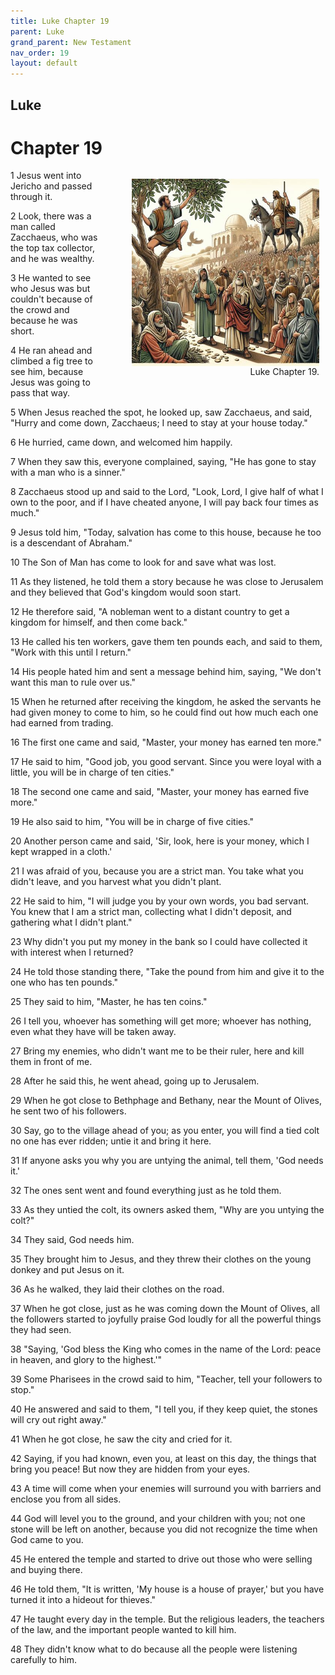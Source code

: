 ```yaml
---
title: Luke Chapter 19
parent: Luke
grand_parent: New Testament
nav_order: 19
layout: default
---
```


## Luke

# Chapter 19

<figure style="float: right; margin-right: 10px;">
    <img src="/assets/Image/Luke/500/19.jpg" alt="Luke Chapter 19" style="width: 300px; height: 300px; float: right;padding-left: 10px;"/>
    <figcaption style="clear: both;text-align: right;">Luke Chapter 19.</figcaption>
</figure>
1 Jesus went into Jericho and passed through it.

2 Look, there was a man called Zacchaeus, who was the top tax collector, and he was wealthy.

3 He wanted to see who Jesus was but couldn't because of the crowd and because he was short.

4 He ran ahead and climbed a fig tree to see him, because Jesus was going to pass that way.

5 When Jesus reached the spot, he looked up, saw Zacchaeus, and said, "Hurry and come down, Zacchaeus; I need to stay at your house today."

6 He hurried, came down, and welcomed him happily.

7 When they saw this, everyone complained, saying, "He has gone to stay with a man who is a sinner."

8 Zacchaeus stood up and said to the Lord, "Look, Lord, I give half of what I own to the poor, and if I have cheated anyone, I will pay back four times as much."

9 Jesus told him, "Today, salvation has come to this house, because he too is a descendant of Abraham."

10 The Son of Man has come to look for and save what was lost.

11 As they listened, he told them a story because he was close to Jerusalem and they believed that God's kingdom would soon start.

12 He therefore said, "A nobleman went to a distant country to get a kingdom for himself, and then come back."

13 He called his ten workers, gave them ten pounds each, and said to them, "Work with this until I return."

14 His people hated him and sent a message behind him, saying, "We don't want this man to rule over us."

15 When he returned after receiving the kingdom, he asked the servants he had given money to come to him, so he could find out how much each one had earned from trading.

16 The first one came and said, "Master, your money has earned ten more."

17 He said to him, "Good job, you good servant. Since you were loyal with a little, you will be in charge of ten cities."

18 The second one came and said, "Master, your money has earned five more."

19 He also said to him, "You will be in charge of five cities."

20 Another person came and said, 'Sir, look, here is your money, which I kept wrapped in a cloth.'

21 I was afraid of you, because you are a strict man. You take what you didn't leave, and you harvest what you didn't plant.

22 He said to him, "I will judge you by your own words, you bad servant. You knew that I am a strict man, collecting what I didn't deposit, and gathering what I didn't plant."

23 Why didn't you put my money in the bank so I could have collected it with interest when I returned?

24 He told those standing there, "Take the pound from him and give it to the one who has ten pounds."

25 They said to him, "Master, he has ten coins."

26 I tell you, whoever has something will get more; whoever has nothing, even what they have will be taken away.

27 Bring my enemies, who didn't want me to be their ruler, here and kill them in front of me.

28 After he said this, he went ahead, going up to Jerusalem.

29 When he got close to Bethphage and Bethany, near the Mount of Olives, he sent two of his followers.

30 Say, go to the village ahead of you; as you enter, you will find a tied colt no one has ever ridden; untie it and bring it here.

31 If anyone asks you why you are untying the animal, tell them, 'God needs it.'

32 The ones sent went and found everything just as he told them.

33 As they untied the colt, its owners asked them, "Why are you untying the colt?"

34 They said, God needs him.

35 They brought him to Jesus, and they threw their clothes on the young donkey and put Jesus on it.

36 As he walked, they laid their clothes on the road.

37 When he got close, just as he was coming down the Mount of Olives, all the followers started to joyfully praise God loudly for all the powerful things they had seen.

38 "Saying, 'God bless the King who comes in the name of the Lord: peace in heaven, and glory to the highest.'"

39 Some Pharisees in the crowd said to him, "Teacher, tell your followers to stop."

40 He answered and said to them, "I tell you, if they keep quiet, the stones will cry out right away."

41 When he got close, he saw the city and cried for it.

42 Saying, if you had known, even you, at least on this day, the things that bring you peace! But now they are hidden from your eyes.

43 A time will come when your enemies will surround you with barriers and enclose you from all sides.

44 God will level you to the ground, and your children with you; not one stone will be left on another, because you did not recognize the time when God came to you.

45 He entered the temple and started to drive out those who were selling and buying there.

46 He told them, "It is written, 'My house is a house of prayer,' but you have turned it into a hideout for thieves."

47 He taught every day in the temple. But the religious leaders, the teachers of the law, and the important people wanted to kill him.

48 They didn't know what to do because all the people were listening carefully to him.


